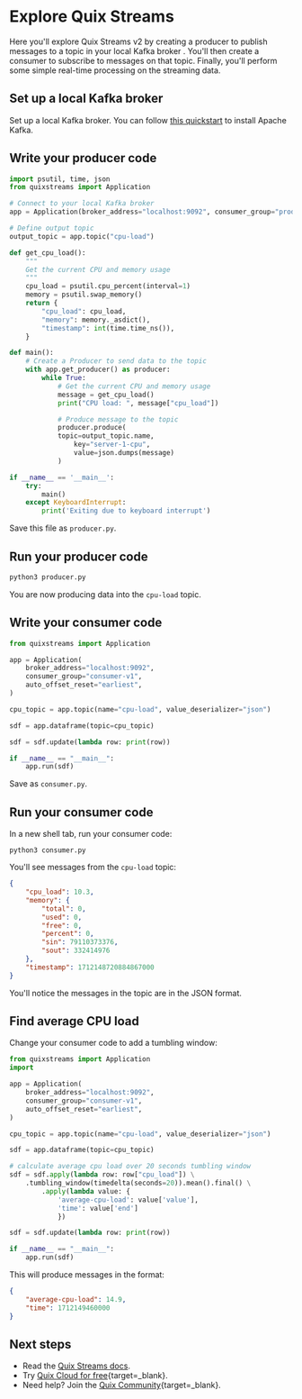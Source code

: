 # Explore Quix Streams

Here you'll explore Quix Streams v2 by creating a producer to publish messages to a topic in your local Kafka broker . You'll then create a consumer to subscribe to messages on that topic. Finally, you'll perform some simple real-time processing on the streaming data.

## Set up a local Kafka broker

Set up a local Kafka broker. You can follow [this quickstart](https://kafka.apache.org/quickstart) to install Apache Kafka.

## Write your producer code

``` python
import psutil, time, json
from quixstreams import Application

# Connect to your local Kafka broker
app = Application(broker_address="localhost:9092", consumer_group="producer-v1")

# Define output topic
output_topic = app.topic("cpu-load")

def get_cpu_load():
    """
    Get the current CPU and memory usage
    """
    cpu_load = psutil.cpu_percent(interval=1)
    memory = psutil.swap_memory()
    return {
        "cpu_load": cpu_load,
        "memory": memory._asdict(),
        "timestamp": int(time.time_ns()),
    }

def main():
    # Create a Producer to send data to the topic
    with app.get_producer() as producer:
        while True:                
            # Get the current CPU and memory usage
            message = get_cpu_load()
            print("CPU load: ", message["cpu_load"])

            # Produce message to the topic
            producer.produce(
            topic=output_topic.name,
                key="server-1-cpu",
                value=json.dumps(message)
            )

if __name__ == '__main__':
    try:
        main()
    except KeyboardInterrupt:
        print('Exiting due to keyboard interrupt')
```

Save this file as `producer.py`.

## Run your producer code

``` python
python3 producer.py
```

You are now producing data into the `cpu-load` topic.

## Write your consumer code

``` python
from quixstreams import Application

app = Application(
    broker_address="localhost:9092",
    consumer_group="consumer-v1",
    auto_offset_reset="earliest",
)

cpu_topic = app.topic(name="cpu-load", value_deserializer="json")

sdf = app.dataframe(topic=cpu_topic)

sdf = sdf.update(lambda row: print(row))

if __name__ == "__main__":
    app.run(sdf)
```

Save as `consumer.py`.

## Run your consumer code

In a new shell tab, run your consumer code:

```
python3 consumer.py
```

You'll see messages from the `cpu-load` topic:

``` json
{
    "cpu_load": 10.3,
    "memory": {
        "total": 0,
        "used": 0,
        "free": 0,
        "percent": 0,
        "sin": 79110373376,
        "sout": 332414976
    },
    "timestamp": 1712148720884867000
}
```

You'll notice the messages in the topic are in the JSON format.

## Find average CPU load

Change your consumer code to add a tumbling window:

``` python
from quixstreams import Application
import 

app = Application(
    broker_address="localhost:9092",
    consumer_group="consumer-v1",
    auto_offset_reset="earliest",
)

cpu_topic = app.topic(name="cpu-load", value_deserializer="json")

sdf = app.dataframe(topic=cpu_topic)

# calculate average cpu load over 20 seconds tumbling window
sdf = sdf.apply(lambda row: row["cpu_load"]) \
    .tumbling_window(timedelta(seconds=20)).mean().final() \
        .apply(lambda value: {
            'average-cpu-load': value['value'],
            'time': value['end']
            })

sdf = sdf.update(lambda row: print(row))

if __name__ == "__main__":
    app.run(sdf)
```

This will produce messages in the format:

``` json
{
    "average-cpu-load": 14.9,
    "time": 1712149460000
}
```

## Next steps

* Read the [Quix Streams docs](https://quix.io/docs/quix-streams/introduction.html).
* Try [Quix Cloud for free](https://portal.platform.quix.io/self-sign-up){target=_blank}.
* Need help? Join the [Quix Community](https://quix.io/slack-invite){target=_blank}.
